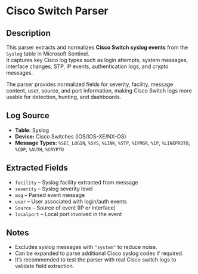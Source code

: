 # Cisco Switch Parser

## Description
This parser extracts and normalizes **Cisco Switch syslog events** from the `Syslog` table in Microsoft Sentinel.  
It captures key Cisco log types such as login attempts, system messages, interface changes, STP, IP events, authentication logs, and crypto messages.  

The parser provides normalized fields for severity, facility, message content, user, source, and port information, making Cisco Switch logs more usable for detection, hunting, and dashboards.

## Log Source
- **Table:** Syslog  
- **Device:** Cisco Switches (IOS/IOS-XE/NX-OS)  
- **Message Types:** `%SEC_LOGIN`, `%SYS`, `%LINK`, `%STP`, `%IFMGR`, `%IP`, `%LINEPROTO`, `%CDP`, `%AUTH`, `%CRYPTO`  

## Extracted Fields
- `facility` – Syslog facility extracted from message  
- `severity` – Syslog severity level  
- `msg` – Parsed event message  
- `user` – User associated with login/auth events  
- `Source` – Source of event (IP or interface)  
- `localport` – Local port involved in the event  

## Notes
- Excludes syslog messages with `"system"` to reduce noise.  
- Can be expanded to parse additional Cisco syslog codes if required.  
- It’s recommended to test the parser with real Cisco switch logs to validate field extraction.
